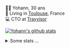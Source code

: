 <p>
  👨🏻 <bold>Yohann</bold>, 30 ans<br/>
  💼 Living in <a href="https://www.google.com/maps?q=toulouse">Toulouse</a>, France<br/>
  💻 CTO at <a href="https://trayvisor.com/">Trayvisor</a><br/>
</p>

<a href="https://github.com/anuraghazra/github-readme-stats"><img align="center" src="https://github-readme-stats-dviw-8taegaswk-yohann84ls-projects.vercel.app//api?username=yohann84L&show_icons=true&include_all_commits=true" alt="Yohann's github stats" /> </a>


<details>
  <summary>Some stats ...</summary><br/>
  

<!--START_SECTION:waka-->
![Code Time](http://img.shields.io/badge/Code%20Time-1%2C362%20hrs%2048%20mins-blue)

![Profile Views](http://img.shields.io/badge/Profile%20Views-0-blue)

**🐱 My GitHub Data** 

> 📦 441.0 kB Used in GitHub's Storage 
 > 
> 🏆 603 Contributions in the Year 2025
 > 
> 🚫 Not Opted to Hire
 > 
> 📜 26 Public Repositories 
 > 
> 🔑 21 Private Repositories 
 > 
**I'm an Early 🐤** 

```text
🌞 Morning                36829 commits       ███████░░░░░░░░░░░░░░░░░░   29.26 % 
🌆 Daytime                73259 commits       ███████████████░░░░░░░░░░   58.19 % 
🌃 Evening                15624 commits       ███░░░░░░░░░░░░░░░░░░░░░░   12.41 % 
🌙 Night                  175 commits         ░░░░░░░░░░░░░░░░░░░░░░░░░   00.14 % 
```
📅 **I'm Most Productive on Thursday** 

```text
Monday                   24378 commits       █████░░░░░░░░░░░░░░░░░░░░   19.36 % 
Tuesday                  23643 commits       █████░░░░░░░░░░░░░░░░░░░░   18.78 % 
Wednesday                25291 commits       █████░░░░░░░░░░░░░░░░░░░░   20.09 % 
Thursday                 25334 commits       █████░░░░░░░░░░░░░░░░░░░░   20.12 % 
Friday                   24942 commits       █████░░░░░░░░░░░░░░░░░░░░   19.81 % 
Saturday                 930 commits         ░░░░░░░░░░░░░░░░░░░░░░░░░   00.74 % 
Sunday                   1369 commits        ░░░░░░░░░░░░░░░░░░░░░░░░░   01.09 % 
```


📊 **This Week I Spent My Time On** 

```text
🕑︎ Time Zone: Europe/Paris

💬 Programming Languages: 
Image (svg)              2 hrs               █████████████████░░░░░░░░   67.44 % 
Other                    58 mins             ████████░░░░░░░░░░░░░░░░░   32.56 % 

🔥 Editors: 
Zed                      2 hrs 4 mins        █████████████████░░░░░░░░   69.69 % 
Notes                    54 mins             ████████░░░░░░░░░░░░░░░░░   30.31 % 

💻 Operating System: 
Mac                      2 hrs 58 mins       █████████████████████████   100.00 % 
```

**I Mostly Code in Python** 

```text
Python                   27 repos            ██████████████░░░░░░░░░░░   55.10 % 
Jupyter Notebook         4 repos             ██░░░░░░░░░░░░░░░░░░░░░░░   08.16 % 
JavaScript               3 repos             ██░░░░░░░░░░░░░░░░░░░░░░░   06.12 % 
HTML                     2 repos             █░░░░░░░░░░░░░░░░░░░░░░░░   04.08 % 
Shell                    1 repo              █░░░░░░░░░░░░░░░░░░░░░░░░   02.04 % 
```




 Last Updated on 21/09/2025 00:47:31 UTC
<!--END_SECTION:waka-->
